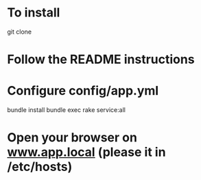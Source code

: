 # To install
git clone 
# Follow the README instructions
# Configure config/app.yml
bundle install
bundle exec rake service:all
# Open your browser on www.app.local (please it in /etc/hosts)
